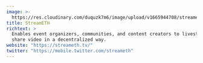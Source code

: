 ```yaml
---
image: >-
  https://res.cloudinary.com/duquzk7m6/image/upload/v1665944708/streameth_fsopxq.png
title: StreamETH
richtext: >
  Enables event organizers, communities, and content creators to livestream and
  share video in a decentralized way.
website: "https://streameth.tv/"
twitter: "https://mobile.twitter.com/streameth"
---
```

